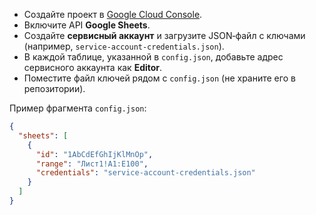 - Создайте проект в [Google Cloud Console](https://console.cloud.google.com/).
- Включите API **Google Sheets**.
- Создайте **сервисный аккаунт** и загрузите JSON‑файл с ключами (например, `service-account-credentials.json`).
- В каждой таблице, указанной в `config.json`, добавьте адрес сервисного аккаунта как **Editor**.
- Поместите файл ключей рядом с `config.json` (не храните его в репозитории).

Пример фрагмента `config.json`:
```json
{
  "sheets": [
    {
      "id": "1AbCdEfGhIjKlMnOp",
      "range": "Лист1!A1:E100",
      "credentials": "service-account-credentials.json"
    }
  ]
}
```

